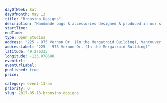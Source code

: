 ```yaml
---
dayOfWeek: Sat
dayOfMonth: May 13
title: "Bronsino Designs"
description: "Handmade bags & accessories designed & produced in our studio from new & upcycled leathers. We'll be displaying  upcycled & hand printed leathers for the weekend, and visitors will enjoy 20% off on all regular price items on May 13th. "
startTime: 
endTime: 
type: Open Studios
address: "225 - 975 Vernon Dr. (In the Mergatroid Building), Vancouver, BC, Canada"
addressLabel: "225 - 975 Vernon Dr. (In the Mergatroid Building)"
latitude: 49.276335
longitude: -123.078608
eventUrl: 
eventUrlLabel: 
published: true
price: 

category: event-13-am
priority: 0
slug: 2017-05-13-bronsino_designs
---
```


